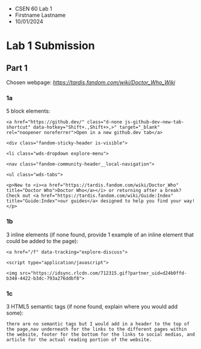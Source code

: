 - CSEN 60 Lab 1
- Firstname Lastname
- 10/01/2024

# Lab 1 Submission

## Part 1

Chosen webpage: *https://tardis.fandom.com/wiki/Doctor_Who_Wiki*

### 1a

5 block elements:

```
<a href="https://github.dev/" class="d-none js-github-dev-new-tab-shortcut" data-hotkey="Shift+.,Shift+>,>" target="_blank" rel="noopener noreferrer">Open in a new github.dev tab</a>
```
```
<div class="fandom-sticky-header is-visible">
```
```
<li class="wds-dropdown explore-menu">
```
```
<nav class="fandom-community-header__local-navigation">
```
```
<ul class="wds-tabs">
```
```
<p>New to <i><a href="https://tardis.fandom.com/wiki/Doctor_Who" title="Doctor Who">Doctor Who</a></i> or returning after a break? Check out <a href="https://tardis.fandom.com/wiki/Guide:Index" title="Guide:Index">our guides</a> designed to help you find your way!
</p>
```
### 1b

3 inline elements (if none found, provide 1 example of an inline element that could be added to the page):

```
<a href="/f" data-tracking="explore-discuss">
```
```
<script type="application/javascript">
```
```
<img src="https://idsync.rlcdn.com/712315.gif?partner_uid=d24b0ffd-b348-4422-b3dc-793a276ddbf8">
```
### 1c

3 HTML5 semantic tags (if none found, explain where you would add some):

```
there are no semantic tags but I would add in a header to the top of the page,nav underneath for the links to the different pages within the website, footer for the bottom for the links to social medias, and article for the actual reading portion of the website.
```
